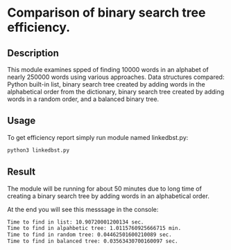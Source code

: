 # Comparison of binary search tree efficiency.

## Description

This module examines spped of finding 10000 words in an alphabet of nearly 250000 words using various approaches. Data structures compared: Python built-in list, binary search tree created by adding words in the alphabetical order from the dictionary, binary search tree created by adding words in a random order, and a balanced binary tree.

## Usage

To get efficiency report simply run module named linkedbst.py:
```python
python3 linkedbst.py
```

## Result

The module will be running for about 50 minutes due to long time of creating a binary search tree by adding words in an alphabetical order.

At the end you will see this messsage in the console:

```bash
Time to find in list: 10.90720001200134 sec.
Time to find in alpahbetic tree: 1.0115760925666715 min.
Time to find in random tree: 0.04462501600210089 sec.
Time to find in balanced tree: 0.03563430700160097 sec.
```